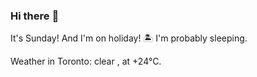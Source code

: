 ### Hi there :wave:

It's Sunday! And I'm on holiday! :desert_island: I'm probably sleeping.

Weather in Toronto: clear , at +24°C.
